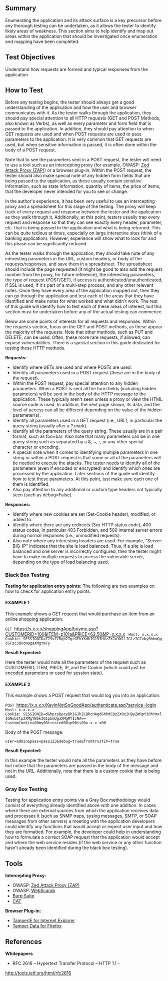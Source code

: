 ## Summary

Enumerating the application and its attack surface is a key precursor
before any thorough testing can be undertaken, as it allows the tester
to identify likely areas of weakness. This section aims to help identify
and map out areas within the application that should be investigated
once enumeration and mapping have been completed.

## Test Objectives

Understand how requests are formed and typical responses from the
application

## How to Test

Before any testing begins, the tester should always get a good
understanding of the application and how the user and browser
communicates with it. As the tester walks through the application, they
should pay special attention to all HTTP requests (GET and POST Methods,
also known as Verbs), as well as every parameter and form field that is
passed to the application. In addition, they should pay attention to
when GET requests are used and when POST requests are used to pass
parameters to the application. It is very common that GET requests are
used, but when sensitive information is passed, it is often done within
the body of a POST request.

Note that to see the parameters sent in a POST request, the tester will
need to use a tool such as an intercepting proxy (for example, OWASP:
[Zed Attack Proxy (ZAP)](OWASP_Zed_Attack_Proxy_Project "wikilink")) or
a browser plug-in. Within the POST request, the tester should also make
special note of any hidden form fields that are being passed to the
application, as these usually contain sensitive information, such as
state information, quantity of items, the price of items, that the
developer never intended for you to see or change.

In the author's experience, it has been very useful to use an
intercepting proxy and a spreadsheet for this stage of the testing. The
proxy will keep track of every request and response between the tester
and the application as they walk through it. Additionally, at this
point, testers usually trap every request and response so that they can
see exactly every header, parameter, etc. that is being passed to the
application and what is being returned. This can be quite tedious at
times, especially on large interactive sites (think of a banking
application). However, experience will show what to look for and this
phase can be significantly reduced.

As the tester walks through the application, they should take note of
any interesting parameters in the URL, custom headers, or body of the
requests/responses, and save them in a spreadsheet. The spreadsheet
should include the page requested (it might be good to also add the
request number from the proxy, for future reference), the interesting
parameters, the type of request (POST/GET), if access is
authenticated/unauthenticated, if SSL is used, if it's part of a
multi-step process, and any other relevant notes. Once they have every
area of the application mapped out, then they can go through the
application and test each of the areas that they have identified and
make notes for what worked and what didn't work. The rest of this guide
will identify how to test each of these areas of interest, but this
section must be undertaken before any of the actual testing can
commence.

Below are some points of interests for all requests and responses.
Within the requests section, focus on the GET and POST methods, as these
appear the majority of the requests. Note that other methods, such as
PUT and DELETE, can be used. Often, these more rare requests, if
allowed, can expose vulnerabilities. There is a special section in this
guide dedicated for testing these HTTP methods.

**Requests:**

  - Identify where GETs are used and where POSTs are used.
  - Identify all parameters used in a POST request (these are in the
    body of the request).
  - Within the POST request, pay special attention to any hidden
    parameters. When a POST is sent all the form fields (including
    hidden parameters) will be sent in the body of the HTTP message to
    the application. These typically aren't seen unless a proxy or view
    the HTML source code is used. In addition, the next page shown, its
    data, and the level of access can all be different depending on the
    value of the hidden parameter(s).
  - Identify all parameters used in a GET request (i.e., URL), in
    particular the query string (usually after a ? mark).
  - Identify all the parameters of the query string. These usually are
    in a pair format, such as foo=bar. Also note that many parameters
    can be in one query string such as separated by a &, \~, :, or any
    other special character or encoding.
  - A special note when it comes to identifying multiple parameters in
    one string or within a POST request is that some or all of the
    parameters will be needed to execute the attacks. The tester needs
    to identify all of the parameters (even if encoded or encrypted) and
    identify which ones are processed by the application. Later sections
    of the guide will identify how to test these parameters. At this
    point, just make sure each one of them is identified.
  - Also pay attention to any additional or custom type headers not
    typically seen (such as debug=False).

**Responses:**

  - Identify where new cookies are set (Set-Cookie header), modified, or
    added to.
  - Identify where there are any redirects (3xx HTTP status code), 400
    status codes, in particular 403 Forbidden, and 500 internal server
    errors during normal responses (i.e., unmodified requests).
  - Also note where any interesting headers are used. For example,
    "Server: BIG-IP" indicates that the site is load balanced. Thus, if
    a site is load balanced and one server is incorrectly configured,
    then the tester might have to make multiple requests to access the
    vulnerable server, depending on the type of load balancing used.

### Black Box Testing

**Testing for application entry points:**
The following are two examples on how to check for application entry
points.

#### EXAMPLE 1

This example shows a GET request that would purchase an item from an
online shopping application.

`GET `<https://x.x.x.x/shoppingApp/buyme.asp?CUSTOMERID=100&ITEM=z101a&PRICE=62.50&IP=x.x.x.x>` `
`Host: x.x.x.x`
`Cookie: SESSIONID=Z29vZCBqb2IgcGFkYXdhIG15IHVzZXJuYW1lIGlzIGZvbyBhbmQgcGFzc3dvcmQgaXMgYmFy`

**Result Expected:**

Here the tester would note all the parameters of the request such as
CUSTOMERID, ITEM, PRICE, IP, and the Cookie (which could just be encoded
parameters or used for session state).

#### EXAMPLE 2

This example shows a POST request that would log you into an
application.

`POST `<https://x.x.x.x/KevinNotSoGoodApp/authenticate.asp?service=login>
`Host: x.x.x.x`
`Cookie: SESSIONID=dGhpcyBpcyBhIGJhZCBhcHAgdGhhdCBzZXRzIHByZWRpY3RhYmxlIGNvb2tpZXMgYW5kIG1pbmUgaXMgMTIzNA==`
`CustomCookie=00my00trusted00ip00is00x.x.x.x00`

Body of the POST message:

`user=admin&pass=pass123&debug=true&fromtrustIP=true`

**Result Expected:**

In this example the tester would note all the parameters as they have
before but notice that the parameters are passed in the body of the
message and not in the URL. Additionally, note that there is a custom
cookie that is being used.

### Gray Box Testing

Testing for application entry points via a Gray Box methodology would
consist of everything already identified above with one addition. In
cases where there are external sources from which the application
receives data and processes it (such as SNMP traps, syslog messages,
SMTP, or SOAP messages from other servers) a meeting with the
application developers could identify any functions that would accept or
expect user input and how they are formatted. For example, the developer
could help in understanding how to formulate a correct SOAP request that
the application would accept and where the web service resides (if the
web service or any other function hasn't already been identified during
the black box testing).

## Tools

**Intercepting Proxy:**

  - OWASP: [Zed Attack Proxy
    (ZAP)](OWASP_Zed_Attack_Proxy_Project "wikilink")
  - OWASP: [WebScarab](OWASP_WebScarab_Project "wikilink")
  - [Burp Suite](http://www.portswigger.net/burp/)
  - [CAT](http://www.contextis.com/research/tools/cat/)

**Browser Plug-in:**

  - [TamperIE for Internet Explorer](http://www.bayden.com/TamperIE/)
  - [Tamper Data for
    Firefox](https://addons.mozilla.org/en-US/firefox/addon/966)

## References

**Whitepapers**

  - RFC 2616 – Hypertext Transfer Protocol – HTTP 1.1 -

<http://tools.ietf.org/html/rfc2616>